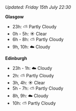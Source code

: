 *Updated: Friday 15th July 22:30*

**Glasgow**

* 23h: :partly_sunny: Partly Cloudy
* 0h - 5h: :sunny: Clear
* 6h - 8h: :partly_sunny: Partly Cloudy
* 9h, 10h: :cloud: Cloudy

**Edinburgh**

* 23h - 1h: :cloud: Cloudy
* 2h: :partly_sunny: Partly Cloudy
* 3h, 4h: :sunny: Clear
* 5h - 7h: :partly_sunny: Partly Cloudy
* 8h, 9h: :cloud: Cloudy
* 10h: :partly_sunny: Partly Cloudy

